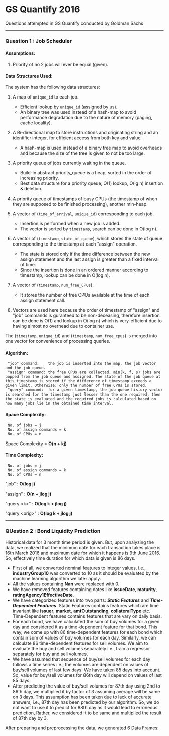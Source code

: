 # GS Quantify 2016
Questions attempted in GS Quantify conducted by Goldman Sachs

--------

### Question 1 : Job Scheduler

#### Assumptions:
1. Priority of no 2 jobs will ever be equal (given).

#### Data Structures Used:
The system has the following data structures:
1. A map of `unique_id` to each job.
	* Efficient lookup by `unique_id` (assigned by us).
	* An binary tree was used instead of a hash-map to avoid performance degradation due to the nature of memory (paging, cache locality).

2. A Bi-directional map to store instructions and originating string and an identifier integer, for efficient access from both key and value.
   	* A hash-map is used instead of a binary tree map to avoid overheads and because the size of the tree is given to not be too large. 
3. A priority queue of jobs currently waiting in the queue.
	* Build-in abstract priority_queue is a heap, sorted in the order of increasing priority.
 	* Best data structure for a priority queue, O(1) lookup, O(lg n) insertion & deletion.
4. A priority queue of timestamps of busy CPUs (the timestamp of when they are supposed to be finished processing), another min-heap.
5. A vector of (`time_of_arrival`, `unique_id`) corresponding to each job.
 	* Insertion is performed when a new job is added.
 	* The vector is sorted by `timestamp`, search can be done in O(log n).
6. A vector of (`timestamp`, `state_of_queue`), which stores the state of queue corresponding to the timestamp at each "assign" operation.
 	* The state is stored only if the time difference between the new assign statement and the last assign is greater than a fixed interval of time.
 	* Since the insertion is done in an ordered manner according to timestamp, lookup can be done in O(log n). 
7. A vector of (`timestamp`, `num_free_CPUs`).
 	* It stores the number of free CPUs available at the time of each assign statement call.
8. Vectors are used here because the order of timestamp of "assign" and "job" commands is guranteed to be non-deceasing, therefore insertion can be done is O(1) and lookup in O(log n) which is very-efficient due to having almost no overhead due to container use.

The (`timestamp`, `unique_id`) and (`timestamp`, `num_free_cpus`) is merged into one vector for convenience of processing queries.

#### Algorithm:
	 "job" command:    the job is inserted into the map, the job vector and the job queue.
	 "assign" command: the free CPUs are collected, min(k, f, s) jobs are popped from the job queue and assigned. The state of the job queue at this timestamp is stored if the difference of timestamp exceeds a given limit. Otherwise, only the number of free CPUs is stored.
	 "query" command:  for a given timestamp, the job queue history vector is searched for the timestamp just lesser than the one required, then the state is evaluated and the required jobs is calculated based on how many jobs lie in the obtained time interval.

#### Space Complexity:
	 No. of jobs = j
	 No. of assign commands = k
	 No. of CPUs = n
	
Space Complexity = **O(n + kj)**

#### Time Complexity:
	 No. of jobs = j
	 No. of assign commands = k
	 No. of CPUs = n

"job" : **O(log j)**

"assign" : **O(n + jlog j)**

"query \<k\>" : **O(log k + jlog j)**

"query \<orig\>" : **O(log k + jlog j)**

--------

### QUestion 2 : Bond Liquidity Prediction

Historical data for 3 month time period is given. But, upon analyzing the data, we realized that the minimum date for each transaction takes place is 16th March 2016 and maximum date for which it happens is 9th June 2016. So, effectively time duration for which data is given is 86 days.

* First of all, we converted nominal features to integer values, i.e., **industryGroup10** was
converted to 10 as it should be evaluated by the machine learning algorithm we later apply.
* All the values containing **Nan** were replaced with 0.
* We have removed features containing dates like **issueDate**, **maturity**, **ratingAgency1EffectiveDate**.
* We have categorized features into two parts: ***Static Features*** and ***Time-Dependent Features***. Static Features contains features which are time invariant like **issuer**, **market**, **amtOutstanding**, **collateralType** etc. Time-Dependent features contains features that are vary on daily basis.
* For each bond, we have calculated the sum of buy volumes for a given day and considered it as a time-dependent feature for that bond. This way, we come up with 86 time-dependent features for each bond which contain sum of values of buy volumes for each day. Similarly, we can calculate 86 time-dependent features for sell volumes. We aim to evaluate the buy and sell volumes separately i.e., train a regressor separately for buy and sell volumes.
* We have assumed that sequence of buy/sell volumes for each day follows a time series i.e., the volumes are dependent on values of buy/sell volumes of last few days. We have taken 85 days into account. So, value for buy/sell volumes for 86th day will depend on values of last 85 days.
* After predicting the value of buy/sell volumes for 87th day using 2nd to 86th day, we multiplied it by factor of 3 assuming average will be same on 3 days. This assumption has been taken due to lack of accurate answers, i.e., 87th day has been predicted by our algorithm. So, we do not want to use it to predict for 88th day as it would lead to erroneous prediction, Rather, we considered it to be same and multiplied the result of 87th day by 3.

After preparing and preprocessing the data, we generated 6 Data Frames:





